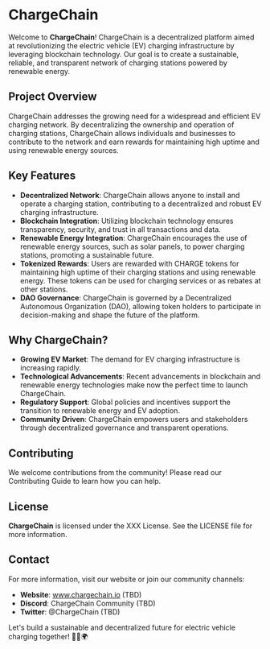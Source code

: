 # ChargeChain

Welcome to **ChargeChain**! ChargeChain is a decentralized platform aimed at revolutionizing the electric vehicle (EV) charging infrastructure by leveraging blockchain technology. Our goal is to create a sustainable, reliable, and transparent network of charging stations powered by renewable energy.

## Project Overview

ChargeChain addresses the growing need for a widespread and efficient EV charging network. By decentralizing the ownership and operation of charging stations, ChargeChain allows individuals and businesses to contribute to the network and earn rewards for maintaining high uptime and using renewable energy sources.

## Key Features

- **Decentralized Network**: ChargeChain allows anyone to install and operate a charging station, contributing to a decentralized and robust EV charging infrastructure.
- **Blockchain Integration**: Utilizing blockchain technology ensures transparency, security, and trust in all transactions and data.
- **Renewable Energy Integration**: ChargeChain encourages the use of renewable energy sources, such as solar panels, to power charging stations, promoting a sustainable future.
- **Tokenized Rewards**: Users are rewarded with CHARGE tokens for maintaining high uptime of their charging stations and using renewable energy. These tokens can be used for charging services or as rebates at other stations.
- **DAO Governance**: ChargeChain is governed by a Decentralized Autonomous Organization (DAO), allowing token holders to participate in decision-making and shape the future of the platform.

## Why ChargeChain?

- **Growing EV Market**: The demand for EV charging infrastructure is increasing rapidly.
- **Technological Advancements**: Recent advancements in blockchain and renewable energy technologies make now the perfect time to launch ChargeChain.
- **Regulatory Support**: Global policies and incentives support the transition to renewable energy and EV adoption.
- **Community Driven**: ChargeChain empowers users and stakeholders through decentralized governance and transparent operations.

## Contributing
We welcome contributions from the community! Please read our Contributing Guide to learn how you can help.

## License
**ChargeChain** is licensed under the XXX License. See the LICENSE file for more information.

## Contact
For more information, visit our website or join our community channels:

- **Website**: www.chargechain.io (TBD)
- **Discord**: ChargeChain Community (TBD)
- **Twitter**: @ChargeChain (TBD)

Let's build a sustainable and decentralized future for electric vehicle charging together! 🚗🔋🌍
